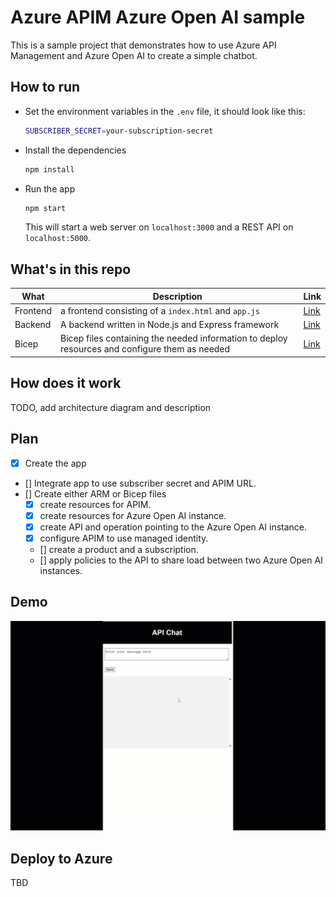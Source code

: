 # Azure APIM Azure Open AI sample

This is a sample project that demonstrates how to use Azure API Management and Azure Open AI to create a simple chatbot.

## How to run

- Set the environment variables in the `.env` file, it should look like this:

    ```bash
    SUBSCRIBER_SECRET=your-subscription-secret
    ```

- Install the dependencies

    ```bash
    npm install
    ```

- Run the app

    ```bash
    npm start
    ```

    This will start a web server on `localhost:3000` and a REST API on `localhost:5000`.

## What's in this repo

|What  |Description  | Link |
|---------|---------|--|
|Frontend     | a frontend consisting of a `index.html` and `app.js` | [Link](./src/web/)        |
|Backend     | A backend written in Node.js and Express framework | [Link](./src/api/)        |
|Bicep     | Bicep files containing the needed information to deploy resources and configure them as needed        | [Link](./main.bicep) |


## How does it work

TODO, add architecture diagram and description

## Plan

 - [x] Create the app
 - [] Integrate app to use subscriber secret and APIM URL.
 - [] Create either ARM or Bicep files
     - [x] create resources for APIM. 
     - [x] create resources for Azure Open AI instance.
     - [x] create API and operation pointing to the Azure Open AI instance.
     - [x] configure APIM to use managed identity.
     - [] create a product and a subscription.
     - [] apply policies to the API to share load between two Azure Open AI instances.

## Demo

![App running](apim-sample.gif)

## Deploy to Azure

TBD